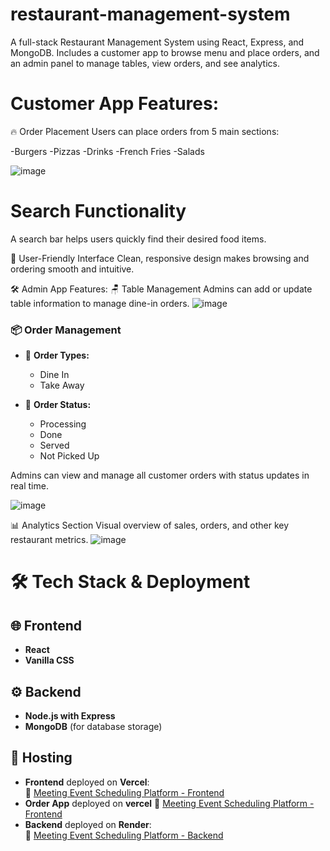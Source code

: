 # restaurant-management-system
A full-stack Restaurant Management System using React, Express, and MongoDB. Includes a customer app to browse menu and place orders, and an admin panel to manage tables, view orders, and see analytics.


# Customer App Features:
🔥 Order Placement
Users can place orders from 5 main sections:

-Burgers
-Pizzas
-Drinks
-French Fries
-Salads


![image](https://github.com/user-attachments/assets/dc127002-5a09-43dd-8036-9321ab963cb7)



# Search Functionality
A search bar helps users quickly find their desired food items.

🧭 User-Friendly Interface
Clean, responsive design makes browsing and ordering smooth and intuitive.

🛠️ Admin App Features:
🪑 Table Management
Admins can add or update table information to manage dine-in orders.
![image](https://github.com/user-attachments/assets/cc7ef713-2034-4c58-a93d-33aa7c00b251)


### 📦 Order Management

- 🔹 **Order Types:**  
  - Dine In  
  - Take Away  

- 🔹 **Order Status:**  
  - Processing  
  - Done  
  - Served  
  - Not Picked Up  

Admins can view and manage all customer orders with status updates in real time.

![image](https://github.com/user-attachments/assets/e3f52f8b-06e0-42fc-897c-a2b1a155b6e0)



📊 Analytics Section
Visual overview of sales, orders, and other key restaurant metrics.
![image](https://github.com/user-attachments/assets/6e0d0df8-4413-43b6-9dc7-3d8128bb7071)




# 🛠️ Tech Stack & Deployment  

## 🌐 Frontend  
- **React**  
- **Vanilla CSS**  

## ⚙️ Backend  
- **Node.js with Express**  
- **MongoDB** (for database storage)  

## 🚀 Hosting  
- **Frontend** deployed on **Vercel**:  
  🔗 [Meeting Event Scheduling Platform - Frontend](https://restaurant-management-system-q8um.vercel.app/)
- **Order App** deployed on **vercel**
    🔗 [Meeting Event Scheduling Platform - Frontend](https://restaurant-management-system-blush-iota.vercel.app/)
- **Backend** deployed on **Render**:  
  🔗 [Meeting Event Scheduling Platform - Backend](https://restaurant-management-system-l7f0.onrender.com/)  

